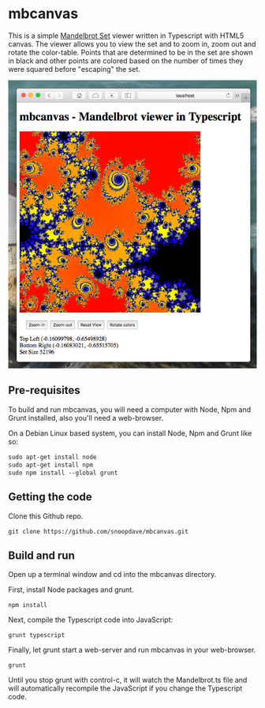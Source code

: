 # mbcanvas

This is a simple [Mandelbrot Set](https://en.wikipedia.org/wiki/Mandelbrot_set) viewer written in Typescript with HTML5 canvas. The viewer allows you to view the  set and to zoom in, zoom out and rotate the color-table. Points that are determined to be in the set are shown in black and other points are colored based on the number of times they were squared before "escaping" the set.

![Screenshot](https://raw.githubusercontent.com/snoopdave/mbcanvas/master/screenshot.png)

## Pre-requisites

To build and run mbcanvas, you will need a computer with Node, Npm and Grunt installed, also you'll need a web-browser. 

On a Debian Linux based system, you can install Node, Npm and Grunt like so:

	sudo apt-get install node
	sudo apt-get install npm
	sudo npm install --global grunt


## Getting the code

Clone this Github repo.

	git clone https://github.com/snoopdave/mbcanvas.git
	
## Build and run	
	
Open up a terminal window and cd into the mbcanvas directory. 

First, install Node packages and grunt.

	npm install
	
Next, compile the Typescript code into JavaScript:

	grunt typescript
	
Finally, let grunt start a web-server and run mbcanvas in your web-browser.

	grunt
	
Until you stop grunt with control-c, it will watch the Mandelbrot.ts file and will automatically recompile the JavaScript if you change the Typescript code.



